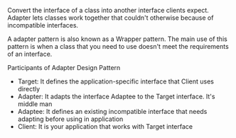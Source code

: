 Convert the interface of a class into another interface clients expect. Adapter lets classes work together that couldn't otherwise because of incompatible interfaces.

A adapter pattern is also known as a Wrapper pattern. The main use of this pattern is when a class that you need to use doesn't meet the requirements of an interface.

Participants of Adapter Design Pattern
- Target: It defines the application-specific interface that Client uses directly
- Adapter: It adapts the interface Adaptee to the Target interface. It's middle man
- Adaptee: It defines an existing incompatible interface that needs adapting before using in application
- Client: It is your application that works with Target interface


